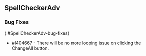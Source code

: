 ## SpellCheckerAdv

### Bug Fixes
{:#SpellCheckerAdv-bug-fixes}

* \#I404667 - There will be no more looping issue on clicking the ChangeAll button.